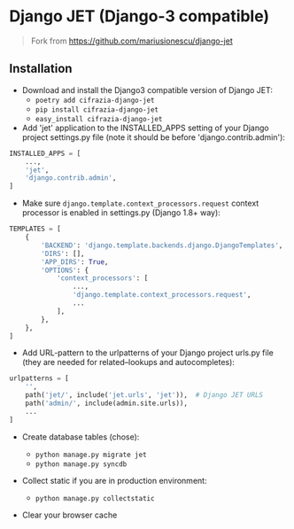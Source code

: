 # Django JET (Django-3 compatible)

> Fork from https://github.com/mariusionescu/django-jet

## Installation

* Download and install the Django3 compatible version of Django JET:
    - `poetry add cifrazia-django-jet`
    - `pip install cifrazia-django-jet`
    - `easy_install cifrazia-django-jet`
* Add 'jet' application to the INSTALLED_APPS setting of your Django project settings.py file (note it should be
  before 'django.contrib.admin'):

```python
INSTALLED_APPS = [
    ...,
    'jet',
    'django.contrib.admin',
]
```

* Make sure ``django.template.context_processors.request`` context processor is enabled in settings.py (Django 1.8+
  way):

```python
TEMPLATES = [
    {
        'BACKEND': 'django.template.backends.django.DjangoTemplates',
        'DIRS': [],
        'APP_DIRS': True,
        'OPTIONS': {
            'context_processors': [
                ...,
                'django.template.context_processors.request',
                ...
            ],
        },
    },
]
```

* Add URL-pattern to the urlpatterns of your Django project urls.py file (they are needed for related–lookups and
  autocompletes):

```python
urlpatterns = [
    '',
    path('jet/', include('jet.urls', 'jet')),  # Django JET URLS
    path('admin/', include(admin.site.urls)),
    ...
]
```

* Create database tables (chose):
    - `python manage.py migrate jet`
    - `python manage.py syncdb`

* Collect static if you are in production environment:
    - `python manage.py collectstatic`

* Clear your browser cache
